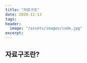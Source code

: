 ```yaml
---
title: "자료구조"
date: 2020-11-13
tags:
header:
  image: "/assets/images/code.jpg"
excerpt:
---
```


## 자료구조란?
